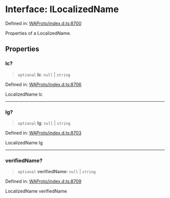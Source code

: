 # Interface: ILocalizedName

Defined in: [WAProto/index.d.ts:8700](https://github.com/Riders004/Tv/blob/3d6aaf6f3efb499dc9d0ca82bb24083bb45a8478/WAProto/index.d.ts#L8700)

Properties of a LocalizedName.

## Properties

### lc?

> `optional` **lc**: `null` \| `string`

Defined in: [WAProto/index.d.ts:8706](https://github.com/Riders004/Tv/blob/3d6aaf6f3efb499dc9d0ca82bb24083bb45a8478/WAProto/index.d.ts#L8706)

LocalizedName lc

***

### lg?

> `optional` **lg**: `null` \| `string`

Defined in: [WAProto/index.d.ts:8703](https://github.com/Riders004/Tv/blob/3d6aaf6f3efb499dc9d0ca82bb24083bb45a8478/WAProto/index.d.ts#L8703)

LocalizedName lg

***

### verifiedName?

> `optional` **verifiedName**: `null` \| `string`

Defined in: [WAProto/index.d.ts:8709](https://github.com/Riders004/Tv/blob/3d6aaf6f3efb499dc9d0ca82bb24083bb45a8478/WAProto/index.d.ts#L8709)

LocalizedName verifiedName
